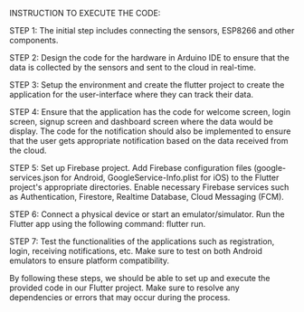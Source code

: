 INSTRUCTION TO EXECUTE THE CODE:

STEP 1: The initial step includes connecting the sensors, ESP8266 and other components.

STEP 2: Design the code for the hardware in Arduino IDE to ensure that the data is collected by the sensors and sent to the cloud in real-time.

STEP 3: Setup the environment and create the flutter project to create the application for the user-interface where they can track their data.

STEP 4: Ensure that the application has the code for welcome screen, login screen, signup screen and dashboard screen where the data would be display. The code for the notification should also be implemented to ensure that the user gets appropriate notification based on the data received from the cloud.

STEP 5: Set up Firebase project. Add Firebase configuration files (google-services.json for Android, GoogleService-Info.plist for iOS) to the Flutter project's appropriate directories. Enable necessary Firebase services such as Authentication, Firestore, Realtime Database, Cloud Messaging (FCM).

STEP 6: Connect a physical device or start an emulator/simulator. Run the Flutter app using the following command: flutter run.

STEP 7: Test the functionalities of the applications such as registration, login, receiving notifications, etc. Make sure to test on both Android emulators to ensure platform compatibility.

By following these steps, we should be able to set up and execute the provided code in our Flutter project. Make sure to resolve any dependencies or errors that may occur during the process.
